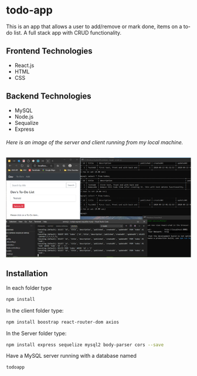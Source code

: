 # todo-app
This is an app that allows a user to add/remove or mark done, items on a to-do list.
A full stack app with CRUD functionality.
## Frontend Technologies
* React.js
* HTML
* CSS
## Backend Technologies
* MySQL
* Node.js
* Sequalize
* Express

###### Here is an image of the server and client running from my local machine. 

![Image of Yaktocat](https://github.com/DevonAM/todo-app/blob/master/todoapp.png?raw=true)

## Installation
In each folder type 
~~~bash
npm install
~~~
In the client folder type:
~~~bash
npm install boostrap react-router-dom axios
~~~

In the Server folder type:
~~~bash
npm install express sequelize mysql2 body-parser cors --save
~~~

Have a MySQL server running with a database named
~~~bash
todoapp
~~~
